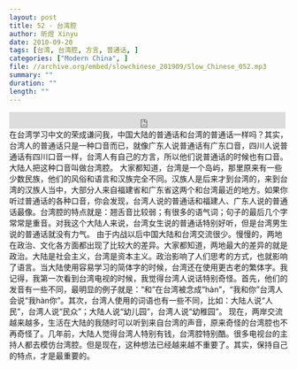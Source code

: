 ```yaml
---
layout: post
title: 52 - 台湾腔
author: 昕煜 Xinyu
date: 2010-09-20
tags: [台湾, 台湾腔, 方言, 普通话, ]
categories: ["Modern China", ]
file: //archive.org/embed/slowchinese_201909/Slow_Chinese_052.mp3
summary: ""
duration: ""
length: ""
---
```


<iframe src="https://archive.org/embed/slowchinese_201909/Slow_Chinese_052.mp3" width="500" height="30" frameborder="0" webkitallowfullscreen="true" mozallowfullscreen="true" allowfullscreen></iframe>
在台湾学习中文的荣成谦问我，中国大陆的普通话和台湾的普通话一样吗？其实，台湾人的普通话只是一种口音而已，就像广东人说普通话有广东口音，四川人说普通话有四川口音一样，台湾人有自己的方言，所以他们说普通话的时候也有口音。大陆人把这种口音叫做台湾腔。
大家都知道，台湾是一个岛屿，那里原来有一些少数民族，他们的风俗和语言和汉族完全不同。汉族人是后来才到台湾的，来到台湾的汉族人当中，大部分人来自福建省和广东省这两个和台湾最近的地方。如果你听过普通话的各种口音，你会发现，台湾人说的普通话和福建人、广东人说的普通话最像。台湾腔的特点就是：翘舌音比较弱；有很多的语气词；句子的最后几个字常常是重音。对我这个大陆人来说，台湾女生说的普通话特别好听，但是台湾男生说的普通话就没有力气。
由于内战以后中国大陆和台湾交流很少。慢慢的，两地在政治、文化各方面都出现了比较大的差异。大家都知道，两地最大的差异的就是政治。大陆是社会主义，台湾是资本主义。政治影响了人们思考的方式，也就影响了语言。当大陆使用容易学习的简体字的时候，台湾还在使用更古老的繁体字。我记得，我第一次看到台湾电视的时候，我觉得台湾人说话特别奇怪。首先，他们的发音有一些不同，最明显的例子就是：“和”在台湾被念成“hàn”，“我和你”台湾人会说“我hàn你”。其次，台湾人使用的词语也有一些不同，比如：大陆人说“人民”，台湾人说“民众”；大陆人说“幼儿园”，台湾人说“幼稚园”。
现在，两岸交流越来越多，生活在大陆的我随时可以听到来自台湾的声音，原来奇怪的台湾腔也不再奇怪了。几年前，大陆人觉得台湾人特别有钱，台湾腔特别酷。很多电视台的主持人都去模仿台湾腔。但是现在，这种想法已经越来越不重要了。其实，保持自己的特点，才是最重要的。
 

